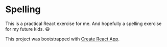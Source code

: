 # Spelling

This is a practical React exercise for me. And hopefully a spelling exercise for my future kids. 😃

This project was bootstrapped with [Create React App](https://github.com/facebookincubator/create-react-app).
